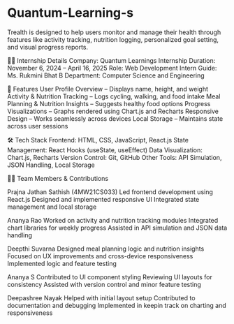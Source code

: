 # Quantum-Learning-s
Trealth is designed to help users monitor and manage their health through features like activity tracking, nutrition logging, personalized goal setting, and visual progress reports. 

🧑‍💻 Internship Details
Company: Quantum Learnings
Internship Duration: November 6, 2024 – April 16, 2025
Role: Web Development Intern
Guide: Ms. Rukmini Bhat B
Department: Computer Science and Engineering

🚀 Features
User Profile Overview – Displays name, height, and weight
Activity & Nutrition Tracking – Logs cycling, walking, and food intake
Meal Planning & Nutrition Insights – Suggests healthy food options
Progress Visualizations – Graphs rendered using Chart.js and Recharts
Responsive Design – Works seamlessly across devices
Local Storage – Maintains state across user sessions

🛠️ Tech Stack
Frontend: HTML, CSS, JavaScript, React.js
State Management: React Hooks (useState, useEffect)
Data Visualization: Chart.js, Recharts
Version Control: Git, GitHub
Other Tools: API Simulation, JSON Handling, Local Storage

👩‍💻 Team Members & Contributions

Prajna Jathan Sathish (4MW21CS033)
Led frontend development using React.js
Designed and implemented responsive UI
Integrated state management and local storage

Ananya Rao 
Worked on activity and nutrition tracking modules
Integrated chart libraries for weekly progress
Assisted in API simulation and JSON data handling

Deepthi Suvarna 
Designed meal planning logic and nutrition insights
Focused on UX improvements and cross-device responsiveness
Implemented logic  and feature testing

Ananya S
Contributed to UI component styling
Reviewing UI layouts for consistency
Assisted with version control and minor feature testing

Deepashree Nayak
Helped with initial layout setup
Contributed to documentation and debugging
Implemented in keepin track on charting and responsiveness

